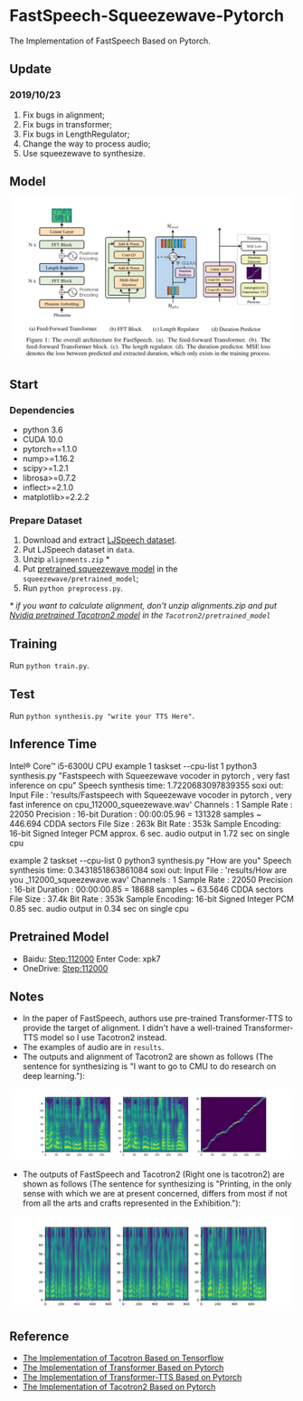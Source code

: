 # FastSpeech-Squeezewave-Pytorch
The Implementation of FastSpeech Based on Pytorch.

## Update
### 2019/10/23
1. Fix bugs in alignment;
2. Fix bugs in transformer;
3. Fix bugs in LengthRegulator;
4. Change the way to process audio;
5. Use squeezewave to synthesize.

## Model
<div align="center">
<img src="img/model.png" style="max-width:100%;">
</div>

## Start
### Dependencies
- python 3.6
- CUDA 10.0
- pytorch==1.1.0
- nump>=1.16.2
- scipy>=1.2.1
- librosa>=0.7.2
- inflect>=2.1.0
- matplotlib>=2.2.2

### Prepare Dataset
1. Download and extract [LJSpeech dataset](https://keithito.com/LJ-Speech-Dataset/).
2. Put LJSpeech dataset in `data`.
3. Unzip `alignments.zip` \*
4. Put [pretrained squeezewave model](https://drive.google.com/file/d/1RyVMLY2l8JJGq_dCEAAd8rIRIn_k13UB/view) in the `squeezewave/pretrained_model`;
5. Run `python preprocess.py`.

*\* if you want to calculate alignment, don't unzip alignments.zip and put [Nvidia pretrained Tacotron2 model](https://drive.google.com/file/d/1c5ZTuT7J08wLUoVZ2KkUs_VdZuJ86ZqA/view?usp=sharing) in the `Tacotron2/pretrained_model`*

## Training
Run `python train.py`.

## Test
Run `python synthesis.py "write your TTS Here"`.

## Inference Time
Intel® Core™ i5-6300U CPU 
example 1
taskset --cpu-list 1 python3 synthesis.py "Fastspeech with Squeezewave vocoder in pytorch , very fast inference on cpu"
Speech synthesis time: 
1.7220683097839355
soxi out:
Input File     : 'results/Fastspeech with Squeezewave vocoder in pytorch , very fast inference on cpu_112000_squeezewave.wav'
Channels       : 1
Sample Rate    : 22050
Precision      : 16-bit
Duration       : 00:00:05.96 = 131328 samples ~ 446.694 CDDA sectors
File Size      : 263k
Bit Rate       : 353k
Sample Encoding: 16-bit Signed Integer PCM
approx. 6 sec. audio output in 1.72 sec on single cpu

example 2
taskset --cpu-list 0 python3 synthesis.py "How are you"
Speech synthesis time:
0.3431851863861084
soxi out:
Input File     : 'results/How are you _112000_squeezewave.wav'
Channels       : 1
Sample Rate    : 22050
Precision      : 16-bit
Duration       : 00:00:00.85 = 18688 samples ~ 63.5646 CDDA sectors
File Size      : 37.4k
Bit Rate       : 353k
Sample Encoding: 16-bit Signed Integer PCM
0.85 sec. audio output in 0.34 sec on single cpu
## Pretrained Model
- Baidu: [Step:112000](https://pan.baidu.com/s/1by3-8t3A6uihK8K9IFZ7rg) Enter Code: xpk7
- OneDrive: [Step:112000](https://1drv.ms/u/s!AuC2oR4FhoZ29kriYhuodY4-gPsT?e=zUIC8G)

## Notes
- In the paper of FastSpeech, authors use pre-trained Transformer-TTS to provide the target of alignment. I didn't have a well-trained Transformer-TTS model so I use Tacotron2 instead.
- The examples of audio are in `results`.
- The outputs and alignment of Tacotron2 are shown as follows (The sentence for synthesizing is "I want to go to CMU to do research on deep learning."):
<div align="center">
<img src="img/tacotron2_outputs.jpg" style="max-width:100%;">
</div>

- The outputs of FastSpeech and Tacotron2 (Right one is tacotron2) are shown as follows (The sentence for synthesizing is "Printing, in the only sense with which we are at present concerned, differs from most if not from all the arts and crafts represented in the Exhibition."):
<div align="center">
<img src="img/model_test.jpg" style="max-width:100%;">
</div>

## Reference
- [The Implementation of Tacotron Based on Tensorflow](https://github.com/keithito/tacotron)
- [The Implementation of Transformer Based on Pytorch](https://github.com/jadore801120/attention-is-all-you-need-pytorch)
- [The Implementation of Transformer-TTS Based on Pytorch](https://github.com/xcmyz/Transformer-TTS)
- [The Implementation of Tacotron2 Based on Pytorch](https://github.com/NVIDIA/tacotron2)

